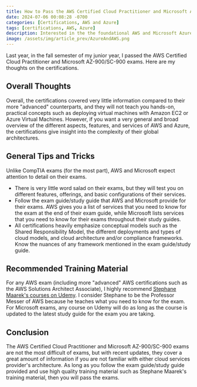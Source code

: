 ```yaml
---
title: How to Pass the AWS Certified Cloud Practitioner and Microsoft AZ-900/SC-900 Exams
date: 2024-07-06 00:08:28 -0700
categories: [Certifications, AWS and Azure]
tags: [certifications, AWS, Azure]
description: Interested in the the foundational AWS and Microsoft Azure certifications? Read this article to learn more about the AWS Certified Cloud Practitioner and Microsoft AZ-900/SC-900 exams.
image: /assets/img/article_prev/AzureAndAWS.png
---
```


Last year, in the fall semester of my junior year, I passed the AWS Certified Cloud Practitioner and Microsoft AZ-900/SC-900 exams. Here are my thoughts on the certifications.

## Overall Thoughts

Overall, the certifications covered very little information compared to their more "advanced" counterparts, and they will not teach you hands-on, practical concepts such as deploying virtual machines with Amazon EC2 or Azure Virtual Machines. However, if you want a very general and broad overview of the different aspects, features, and services of AWS and Azure, the certifications give insight into the complexity of their global architectures.

## General Tips and Tricks

Unlike CompTIA exams (for the most part), AWS and Microsoft expect attention to detail on their exams.
- There is very little word salad on their exams, but they will test you on different features, offerings, and basic configurations of their services.
- Follow the exam guide/study guide that AWS and Microsoft provide for their exams. AWS gives you a list of services that you need to know for the exam at the end of their exam guide, while Microsoft lists services that you need to know for their exams throughout their study guides.
- All certifications heavily emphasize conceptual models such as the Shared Responsibility Model, the different deployments and types of cloud models, and cloud architecture and/or compliance frameworks. Know the nuances of any framework mentioned in the exam guide/study guide.

## Recommended Training Material

For any AWS exam (including more "advanced" AWS certifications such as the AWS Solutions Architect Associate), I highly recommend [Stephane Maarek's courses on Udemy](https://www.udemy.com/user/stephane-maarek/). I consider Stephane to be the Professor Messer of AWS because he teaches what you need to know for the exam. For Microsoft exams, any course on Udemy will do as long as the course is updated to the latest study guide for the exam you are taking.

## Conclusion

The AWS Certified Cloud Practitioner and Microsoft AZ-900/SC-900 exams are not the most difficult of exams, but with recent updates, they cover a great amount of information if you are not familiar with either cloud services provider's architecture. As long as you follow the exam guide/study guide provided and use high quality training material such as Stephane Maarek's training material, then you will pass the exams.
